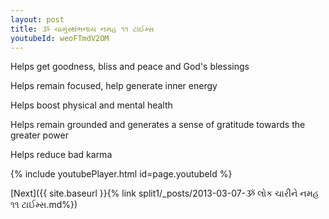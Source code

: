 ```yaml
---
layout: post
title: ૐ ચામુંસ્થંભનાય નમહ ૧૧ ટાઈમ્સ
youtubeId: weoFTmdV2OM
---
```

 
 
Helps get goodness, bliss and peace and God's blessings
 
Helps remain focused, help generate inner energy 
 
Helps boost physical and mental health 
 
Helps remain grounded and generates a sense of gratitude towards the greater power 
 
Helps reduce bad karma
 
 
 
 


{% include youtubePlayer.html id=page.youtubeId %}
 
[Next]({{ site.baseurl }}{% link  split1/_posts/2013-03-07-ૐ લોક ચારીને નમહ ૧૧ ટાઈમ્સ.md%})
 
